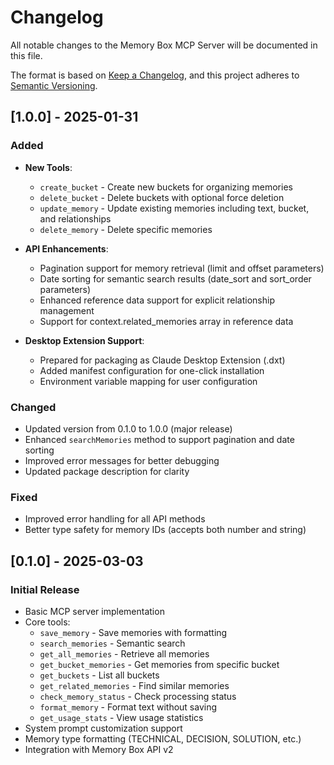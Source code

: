# Changelog

All notable changes to the Memory Box MCP Server will be documented in this file.

The format is based on [Keep a Changelog](https://keepachangelog.com/en/1.0.0/),
and this project adheres to [Semantic Versioning](https://semver.org/spec/v2.0.0.html).

## [1.0.0] - 2025-01-31

### Added
- **New Tools**:
  - `create_bucket` - Create new buckets for organizing memories
  - `delete_bucket` - Delete buckets with optional force deletion
  - `update_memory` - Update existing memories including text, bucket, and relationships
  - `delete_memory` - Delete specific memories
  
- **API Enhancements**:
  - Pagination support for memory retrieval (limit and offset parameters)
  - Date sorting for semantic search results (date_sort and sort_order parameters)
  - Enhanced reference data support for explicit relationship management
  - Support for context.related_memories array in reference data

- **Desktop Extension Support**:
  - Prepared for packaging as Claude Desktop Extension (.dxt)
  - Added manifest configuration for one-click installation
  - Environment variable mapping for user configuration

### Changed
- Updated version from 0.1.0 to 1.0.0 (major release)
- Enhanced `searchMemories` method to support pagination and date sorting
- Improved error messages for better debugging
- Updated package description for clarity

### Fixed
- Improved error handling for all API methods
- Better type safety for memory IDs (accepts both number and string)

## [0.1.0] - 2025-03-03

### Initial Release
- Basic MCP server implementation
- Core tools:
  - `save_memory` - Save memories with formatting
  - `search_memories` - Semantic search
  - `get_all_memories` - Retrieve all memories
  - `get_bucket_memories` - Get memories from specific bucket
  - `get_buckets` - List all buckets
  - `get_related_memories` - Find similar memories
  - `check_memory_status` - Check processing status
  - `format_memory` - Format text without saving
  - `get_usage_stats` - View usage statistics
- System prompt customization support
- Memory type formatting (TECHNICAL, DECISION, SOLUTION, etc.)
- Integration with Memory Box API v2
